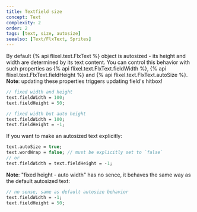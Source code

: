 ```yaml
---
title: Textfield size
concept: Text
complexity: 2
order: 2
tags: [text, size, autosize]
seealso: [Text/FlxText, Sprites]
---
```


By default {% api flixel.text.FlxText %} object is autosized - its height and width
are determined by its text content. You can control this behavior with such properties
as {% api flixel.text.FlxText.fieldWidth %}, {% api flixel.text.FlxText.fieldHeight %} and {% api flixel.text.FlxText.autoSize %}. **Note**: updating these properties triggers updating field's hitbox!

```haxe
// fixed width and height
text.fieldWidth = 100;
text.fieldHeight = 50;

// fixed width but auto height
text.fieldWidth = 100;
text.fieldHeight = -1;
```

If you want to make an autosized text explicitly:

```haxe
text.autoSize = true;
text.wordWrap = false; // must be explicitly set to `false`
// or
text.fieldWidth = text.fieldHeight = -1;
```

**Note**: "fixed height - auto width" has no sence, it behaves the same way
as the default autosized text:

```haxe
// no sense, same as default autosize behavior
text.fieldWidth = -1;
text.fieldHeight = 50;
```
